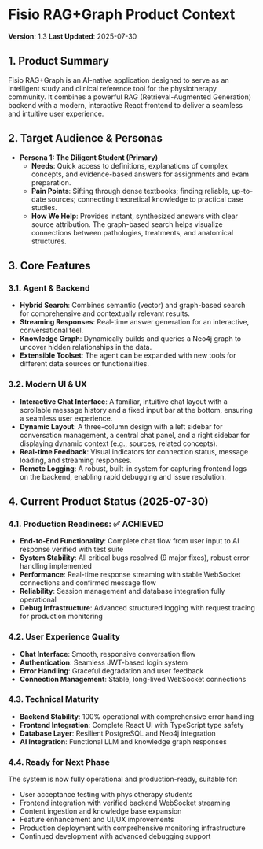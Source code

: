 # Fisio RAG+Graph Product Context

**Version**: 1.3
**Last Updated**: 2025-07-30

## 1. Product Summary

Fisio RAG+Graph is an AI-native application designed to serve as an intelligent study and clinical reference tool for the physiotherapy community. It combines a powerful RAG (Retrieval-Augmented Generation) backend with a modern, interactive React frontend to deliver a seamless and intuitive user experience.

## 2. Target Audience & Personas

-   **Persona 1: The Diligent Student (Primary)**
    -   **Needs**: Quick access to definitions, explanations of complex concepts, and evidence-based answers for assignments and exam preparation.
    -   **Pain Points**: Sifting through dense textbooks; finding reliable, up-to-date sources; connecting theoretical knowledge to practical case studies.
    -   **How We Help**: Provides instant, synthesized answers with clear source attribution. The graph-based search helps visualize connections between pathologies, treatments, and anatomical structures.

## 3. Core Features

### 3.1. Agent & Backend
-   **Hybrid Search**: Combines semantic (vector) and graph-based search for comprehensive and contextually relevant results.
-   **Streaming Responses**: Real-time answer generation for an interactive, conversational feel.
-   **Knowledge Graph**: Dynamically builds and queries a Neo4j graph to uncover hidden relationships in the data.
-   **Extensible Toolset**: The agent can be expanded with new tools for different data sources or functionalities.

### 3.2. Modern UI & UX
-   **Interactive Chat Interface**: A familiar, intuitive chat layout with a scrollable message history and a fixed input bar at the bottom, ensuring a seamless user experience.
-   **Dynamic Layout**: A three-column design with a left sidebar for conversation management, a central chat panel, and a right sidebar for displaying dynamic context (e.g., sources, related concepts).
-   **Real-time Feedback**: Visual indicators for connection status, message loading, and streaming responses.
-   **Remote Logging**: A robust, built-in system for capturing frontend logs on the backend, enabling rapid debugging and issue resolution.

## 4. Current Product Status (2025-07-30)

### 4.1. Production Readiness: ✅ ACHIEVED
-   **End-to-End Functionality**: Complete chat flow from user input to AI response verified with test suite
-   **System Stability**: All critical bugs resolved (9 major fixes), robust error handling implemented
-   **Performance**: Real-time response streaming with stable WebSocket connections and confirmed message flow
-   **Reliability**: Session management and database integration fully operational
-   **Debug Infrastructure**: Advanced structured logging with request tracing for production monitoring

### 4.2. User Experience Quality
-   **Chat Interface**: Smooth, responsive conversation flow
-   **Authentication**: Seamless JWT-based login system
-   **Error Handling**: Graceful degradation and user feedback
-   **Connection Management**: Stable, long-lived WebSocket connections

### 4.3. Technical Maturity
-   **Backend Stability**: 100% operational with comprehensive error handling
-   **Frontend Integration**: Complete React UI with TypeScript type safety
-   **Database Layer**: Resilient PostgreSQL and Neo4j integration
-   **AI Integration**: Functional LLM and knowledge graph responses

### 4.4. Ready for Next Phase
The system is now fully operational and production-ready, suitable for:
-   User acceptance testing with physiotherapy students
-   Frontend integration with verified backend WebSocket streaming
-   Content ingestion and knowledge base expansion
-   Feature enhancement and UI/UX improvements  
-   Production deployment with comprehensive monitoring infrastructure
-   Continued development with advanced debugging support
